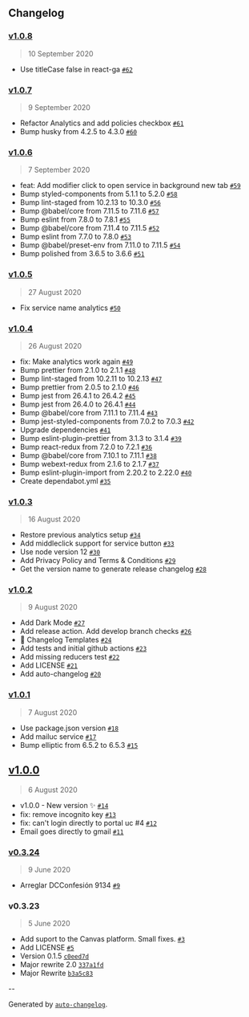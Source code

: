 ## Changelog

### [v1.0.8](https://github.com/wachunei/directUC/compare/v1.0.7...v1.0.8)

> 10 September 2020

- Use titleCase false in react-ga [`#62`](https://github.com/wachunei/directUC/pull/62)

### [v1.0.7](https://github.com/wachunei/directUC/compare/v1.0.6...v1.0.7)

> 9 September 2020

- Refactor Analytics and add policies checkbox [`#61`](https://github.com/wachunei/directUC/pull/61)
- Bump husky from 4.2.5 to 4.3.0 [`#60`](https://github.com/wachunei/directUC/pull/60)

### [v1.0.6](https://github.com/wachunei/directUC/compare/v1.0.5...v1.0.6)

> 7 September 2020

- feat: Add modifier click to open service in background new tab [`#59`](https://github.com/wachunei/directUC/pull/59)
- Bump styled-components from 5.1.1 to 5.2.0 [`#58`](https://github.com/wachunei/directUC/pull/58)
- Bump lint-staged from 10.2.13 to 10.3.0 [`#56`](https://github.com/wachunei/directUC/pull/56)
- Bump @babel/core from 7.11.5 to 7.11.6 [`#57`](https://github.com/wachunei/directUC/pull/57)
- Bump eslint from 7.8.0 to 7.8.1 [`#55`](https://github.com/wachunei/directUC/pull/55)
- Bump @babel/core from 7.11.4 to 7.11.5 [`#52`](https://github.com/wachunei/directUC/pull/52)
- Bump eslint from 7.7.0 to 7.8.0 [`#53`](https://github.com/wachunei/directUC/pull/53)
- Bump @babel/preset-env from 7.11.0 to 7.11.5 [`#54`](https://github.com/wachunei/directUC/pull/54)
- Bump polished from 3.6.5 to 3.6.6 [`#51`](https://github.com/wachunei/directUC/pull/51)

### [v1.0.5](https://github.com/wachunei/directUC/compare/v1.0.4...v1.0.5)

> 27 August 2020

- Fix service name analytics [`#50`](https://github.com/wachunei/directUC/pull/50)

### [v1.0.4](https://github.com/wachunei/directUC/compare/v1.0.3...v1.0.4)

> 26 August 2020

- fix: Make analytics work again [`#49`](https://github.com/wachunei/directUC/pull/49)
- Bump prettier from 2.1.0 to 2.1.1 [`#48`](https://github.com/wachunei/directUC/pull/48)
- Bump lint-staged from 10.2.11 to 10.2.13 [`#47`](https://github.com/wachunei/directUC/pull/47)
- Bump prettier from 2.0.5 to 2.1.0 [`#46`](https://github.com/wachunei/directUC/pull/46)
- Bump jest from 26.4.1 to 26.4.2 [`#45`](https://github.com/wachunei/directUC/pull/45)
- Bump jest from 26.4.0 to 26.4.1 [`#44`](https://github.com/wachunei/directUC/pull/44)
- Bump @babel/core from 7.11.1 to 7.11.4 [`#43`](https://github.com/wachunei/directUC/pull/43)
- Bump jest-styled-components from 7.0.2 to 7.0.3 [`#42`](https://github.com/wachunei/directUC/pull/42)
- Upgrade dependencies [`#41`](https://github.com/wachunei/directUC/pull/41)
- Bump eslint-plugin-prettier from 3.1.3 to 3.1.4 [`#39`](https://github.com/wachunei/directUC/pull/39)
- Bump react-redux from 7.2.0 to 7.2.1 [`#36`](https://github.com/wachunei/directUC/pull/36)
- Bump @babel/core from 7.10.1 to 7.11.1 [`#38`](https://github.com/wachunei/directUC/pull/38)
- Bump webext-redux from 2.1.6 to 2.1.7 [`#37`](https://github.com/wachunei/directUC/pull/37)
- Bump eslint-plugin-import from 2.20.2 to 2.22.0 [`#40`](https://github.com/wachunei/directUC/pull/40)
- Create dependabot.yml [`#35`](https://github.com/wachunei/directUC/pull/35)

### [v1.0.3](https://github.com/wachunei/directUC/compare/v1.0.2...v1.0.3)

> 16 August 2020

- Restore previous analytics setup [`#34`](https://github.com/wachunei/directUC/pull/34)
- Add middleclick support for service button [`#33`](https://github.com/wachunei/directUC/pull/33)
- Use node version 12 [`#30`](https://github.com/wachunei/directUC/pull/30)
- Add Privacy Policy and Terms & Conditions [`#29`](https://github.com/wachunei/directUC/pull/29)
- Get the version name to generate release changelog [`#28`](https://github.com/wachunei/directUC/pull/28)

### [v1.0.2](https://github.com/wachunei/directUC/compare/v1.0.1...v1.0.2)

> 9 August 2020

- Add Dark Mode [`#27`](https://github.com/wachunei/directUC/pull/27)
- Add release action. Add develop branch checks [`#26`](https://github.com/wachunei/directUC/pull/26)
- 📝 Changelog Templates [`#24`](https://github.com/wachunei/directUC/pull/24)
- Add tests and initial github actions [`#23`](https://github.com/wachunei/directUC/pull/23)
- Add missing reducers test [`#22`](https://github.com/wachunei/directUC/pull/22)
- Add LICENSE [`#21`](https://github.com/wachunei/directUC/pull/21)
- Add auto-changelog [`#20`](https://github.com/wachunei/directUC/pull/20)

### [v1.0.1](https://github.com/wachunei/directUC/compare/v1.0.0...v1.0.1)

> 7 August 2020

- Use package.json version [`#18`](https://github.com/wachunei/directUC/pull/18)
- Add mailuc service [`#17`](https://github.com/wachunei/directUC/pull/17)
- Bump elliptic from 6.5.2 to 6.5.3 [`#15`](https://github.com/wachunei/directUC/pull/15)

## [v1.0.0](https://github.com/wachunei/directUC/compare/v0.3.24...v1.0.0)

> 6 August 2020

- v1.0.0 - New version ✨ [`#14`](https://github.com/wachunei/directUC/pull/14)
- fix: remove incognito key [`#13`](https://github.com/wachunei/directUC/pull/13)
- fix: can't login directly to portal uc #4 [`#12`](https://github.com/wachunei/directUC/pull/12)
- Email goes directly to gmail [`#11`](https://github.com/wachunei/directUC/pull/11)

### [v0.3.24](https://github.com/wachunei/directUC/compare/v0.3.23...v0.3.24)

> 9 June 2020

- Arreglar DCConfesión 9134 [`#9`](https://github.com/wachunei/directUC/pull/9)

### v0.3.23

> 5 June 2020

- Add suport to the Canvas platform. Small fixes. [`#3`](https://github.com/wachunei/directUC/pull/3)
- Add LICENSE [`#5`](https://github.com/wachunei/directUC/pull/5)
- Version 0.1.5 [`c0eed7d`](https://github.com/wachunei/directUC/commit/c0eed7dbaf9f517171e17238b8835cd0a4b91d66)
- Major rewrite 2.0 [`337a1fd`](https://github.com/wachunei/directUC/commit/337a1fd709bc807d927ff4f6fded81f3fbc2d877)
- Major Rewrite [`b3a5c83`](https://github.com/wachunei/directUC/commit/b3a5c8371e877b3520e509708cbd788df85775fc)

--

Generated by [`auto-changelog`](https://github.com/CookPete/auto-changelog).
